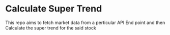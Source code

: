 # Calculate Super Trend
This repo aims to fetch market data from a perticular API End point and then Calculate the super trend for the said stock
